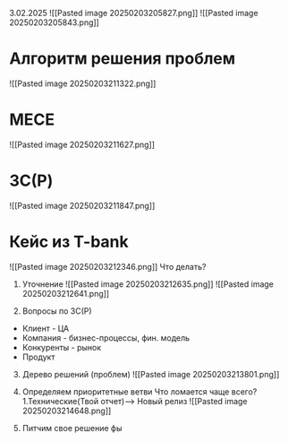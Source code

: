 3.02.2025
![[Pasted image 20250203205827.png]]
![[Pasted image 20250203205843.png]]
# Алгоритм решения проблем
![[Pasted image 20250203211322.png]]
# MECE
![[Pasted image 20250203211627.png]]
# 3С(P)
![[Pasted image 20250203211847.png]]

# Кейс из T-bank
![[Pasted image 20250203212346.png]]
Что делать?

1. Уточнение
![[Pasted image 20250203212635.png]]
![[Pasted image 20250203212641.png]]

2. Вопросы по 3C(P)
 - Клиент - ЦА
 - Компания - бизнес-процессы, фин. модель
 - Конкуренты - рынок
 - Продукт

3. Дерево решений (проблем)
![[Pasted image 20250203213801.png]]

4. Определяем приоритетные ветви
	Что ломается чаще всего?
	1.Технические(Твой отчет)—> Новый релиз
![[Pasted image 20250203214648.png]]

5. Питчим свое решение
фы